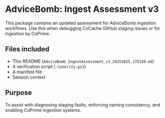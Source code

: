 # AdviceBomb: Ingest Assessment v3

This package contains an updated assessment for AdviceBomb ingestion workflows.
Use this when debugging CoCache GitHub staging issues or for ingestion by CoPrime.

## Files included
- This README (`AdviceBomb_IngestAssessment_v3_20251025_175150.md`)
- A verification script (`.CoVerify.ps1`)
- A manifest file
- Session context

## Purpose
To assist with diagnosing staging faults, enforcing naming consistency, and enabling CoPrime ingestion systems.


